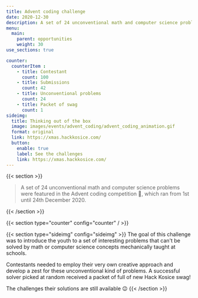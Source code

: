 ```yaml
---
title: Advent coding challenge
date: 2020-12-30
description: A set of 24 unconventional math and computer science problems were featured in the Advent coding competition, which ran from 1st until 24th December 2020.
menu:
  main:
    parent: opportunities
    weight: 30
use_sections: true

counter:
  counterItem :
    - title: Contestant
      count: 100
    - title: Submissions
      count: 42
    - title: Unconventional problems
      count: 24
    - title: Packet of swag
      count: 1
sideimg:
  title: Thinking out of the box
  image: images/events/advent_coding/advent_coding_animation.gif
  format: original
  link: https://xmas.hackkosice.com/
  button:
    enable: true
    label: See the challenges
    link: https://xmas.hackkosice.com/
---
```


{{< section >}}
<blockquote class="blockquote">

A set of 24 unconventional math and computer science problems were featured in the Advent coding competition 🎄, which ran from 1st until 24th December 2020.

</blockquote>
{{< /section >}}

{{< section type="counter" config="counter" / >}}

{{< section type="sideimg" config="sideimg" >}}
The goal of this challenge was to introduce the youth to a set of interesting problems that can't be solved by math or computer science concepts mechanically taught at schools.

Contestants needed to employ their very own creative approach and develop a zest for these unconventional kind of problems. A successful solver picked at random received a packet of full of new Hack Kosice swag!
        
The challenges their solutions are still available 😉
{{< /section >}}

